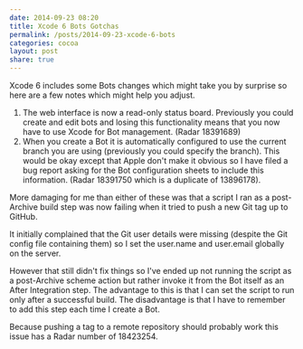 ```yaml
---
date: 2014-09-23 08:20
title: Xcode 6 Bots Gotchas
permalink: /posts/2014-09-23-xcode-6-bots
categories: cocoa
layout: post
share: true
---
```


Xcode 6 includes some Bots changes which might take you by surprise so here are a few notes which might help you adjust.

1. The web interface is now a read-only status board. Previously you could create and edit bots and losing this functionality means that you now have to use Xcode for Bot management. (Radar 18391689)
2. When you create a Bot it is automatically configured to use the current branch you are using (previously you could specify the branch). This would be okay except that Apple don't make it obvious so I have filed a bug report asking for the Bot configuration sheets to include this information. (Radar 18391750 which is a duplicate of 13896178).

More damaging for me than either of these was that a script I ran as a post-Archive build step was now failing when it tried to push a new Git tag up to GitHub.

It initially complained that the Git user details were missing (despite the Git config file containing them) so I set the user.name and user.email globally on the server.

However that still didn't fix things so I've ended up not running  the script as a post-Archive scheme action but rather invoke it from the Bot itself as an After Integration step. The advantage to this is that I can set the script to run only after a successful build. The disadvantage is that I have to remember to add this step each time I create a Bot.

Because pushing a tag to a remote repository should probably work this issue has a Radar number of 18423254.
